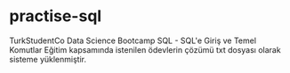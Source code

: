 # practise-sql
TurkStudentCo Data Science Bootcamp SQL - SQL'e Giriş ve Temel Komutlar 
Eğitim kapsamında istenilen ödevlerin çözümü txt dosyası olarak sisteme yüklenmiştir.
